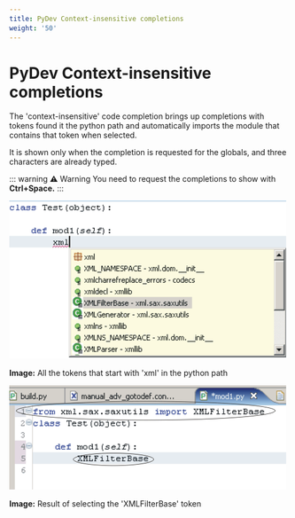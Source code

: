 ```yaml
---
title: PyDev Context-insensitive completions
weight: '50'
---
```


# PyDev Context-insensitive completions

The 'context-insensitive' code completion brings up completions with tokens found it the python path and automatically imports the module that contains that token when selected.

It is shown only when the completion is requested for the globals, and three characters are already typed.

::: warning ⚠️ Warning
You need to request the completions to show with **Ctrl+Space.**
:::

![complnoctx](./complnoctx.png)

**Image:** All the tokens that start with 'xml' in the python path

![complnoctx2](./complnoctx2.png)

**Image:** Result of selecting the 'XMLFilterBase' token
